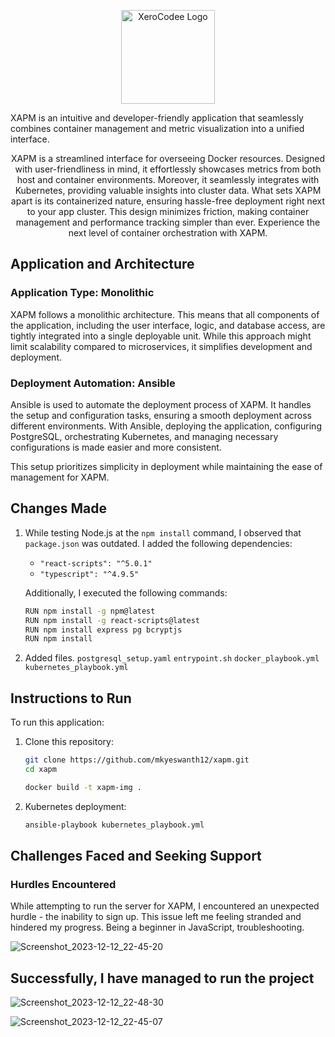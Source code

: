 <p align="center">
  <a href="https://xerocodee.com/" target="_blank">
    <img width="150" height="150" src="https://xerocodee-frontend-assets.s3.ap-south-1.amazonaws.com/frontend-web/images/logo.svg" alt="XeroCodee Logo">
  </a>
</p>

XAPM is an intuitive and developer-friendly application that seamlessly combines container management and metric visualization into a unified interface.

<p align="center">
  XAPM is a streamlined interface for overseeing Docker resources. Designed with user-friendliness in mind, it effortlessly showcases metrics from both host and container environments. Moreover, it seamlessly integrates with Kubernetes, providing valuable insights into cluster data. What sets XAPM apart is its containerized nature, ensuring hassle-free deployment right next to your app cluster. This design minimizes friction, making container management and performance tracking simpler than ever. Experience the next level of container orchestration with XAPM.
</p>

## Application and Architecture

### Application Type: Monolithic
XAPM follows a monolithic architecture. This means that all components of the application, including the user interface, logic, and database access, are tightly integrated into a single deployable unit. While this approach might limit scalability compared to microservices, it simplifies development and deployment.

### Deployment Automation: Ansible
Ansible is used to automate the deployment process of XAPM. It handles the setup and configuration tasks, ensuring a smooth deployment across different environments. With Ansible, deploying the application, configuring PostgreSQL, orchestrating Kubernetes, and managing necessary configurations is made easier and more consistent.

This setup prioritizes simplicity in deployment while maintaining the ease of management for XAPM.


## Changes Made

1. While testing Node.js at the `npm install` command, I observed that `package.json` was outdated. I added the following dependencies:
    - `"react-scripts": "^5.0.1"`
    - `"typescript": "^4.9.5"`
    
   Additionally, I executed the following commands:
   ```sh
   RUN npm install -g npm@latest
   RUN npm install -g react-scripts@latest
   RUN npm install express pg bcryptjs
   RUN npm install
2. Added files.
   `postgresql_setup.yaml`
   `entrypoint.sh`
   `docker_playbook.yml`
   `kubernetes_playbook.yml`

## Instructions to Run

To run this application:

1. Clone this repository:
   ```sh
   git clone https://github.com/mkyeswanth12/xapm.git
   cd xapm

   docker build -t xapm-img .
2. Kubernetes deployment:
   ```sh
   ansible-playbook kubernetes_playbook.yml
 ## Challenges Faced and Seeking Support

### Hurdles Encountered

While attempting to run the server for XAPM, I encountered an unexpected hurdle - the inability to sign up. This issue left me feeling stranded and hindered my progress. Being a beginner in JavaScript, troubleshooting.

![Screenshot_2023-12-12_22-45-20](https://github.com/mkyeswanth12/xapm/assets/47426782/9b9666c9-6933-463e-8440-5aede437ee63)

## Successfully, I have managed to run the project

![Screenshot_2023-12-12_22-48-30](https://github.com/mkyeswanth12/xapm/assets/47426782/300c9438-9530-44ed-bcd2-0f8c24d6b0c1)


![Screenshot_2023-12-12_22-45-07](https://github.com/mkyeswanth12/xapm/assets/47426782/af0ab49b-afc4-47ac-9e69-b865ed49ac61)



